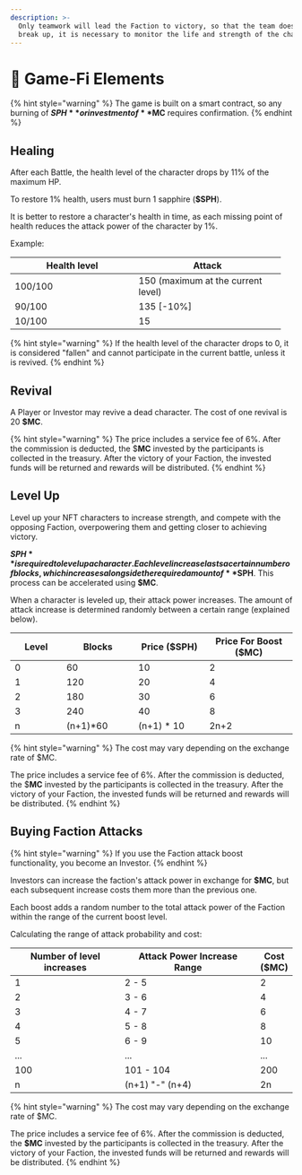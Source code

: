 ```yaml
---
description: >-
  Only teamwork will lead the Faction to victory, so that the team does not
  break up, it is necessary to monitor the life and strength of the characters.
---
```


# 🎯 Game-Fi Elements

{% hint style="warning" %}
The game is built on a smart contract, so any burning of **$SPH** or investment of **$MC** requires confirmation.
{% endhint %}

## Healing

After each Battle, the health level of the character drops by 11% of the maximum HP.

To restore 1% health, users must burn 1 sapphire (**$SPH**).

It is better to restore a character's health in time, as each missing point of health reduces the attack power of the character by 1%.

Example:

<table><thead><tr><th width="205">Health level</th><th width="246">Attack</th></tr></thead><tbody><tr><td>100/100</td><td>150 (maximum at the current level)</td></tr><tr><td>90/100</td><td>135 [-10%]</td></tr><tr><td>10/100</td><td>15</td></tr></tbody></table>

{% hint style="warning" %}
If the health level of the character drops to 0, it is considered "fallen" and cannot participate in the current battle, unless it is revived.
{% endhint %}

## Revival

A Player or Investor may revive a dead character. The cost of one revival is 20 **$MC**.&#x20;

{% hint style="warning" %}
The price includes a service fee of 6%. After the commission is deducted, the $**MC** invested by the participants is collected in the treasury. After the victory of your Faction, the invested funds will be returned and rewards will be distributed.
{% endhint %}

## **Level Up**

Level up your NFT characters to increase strength, and compete with the opposing Faction, overpowering them and getting closer to achieving victory.

**$SPH** is required to level up a character. Each level increase lasts a certain number of blocks, which increases alongside the required amount of **$SPH**. This process can be accelerated using **$MC**.

When a character is leveled up, their attack power increases. The amount of attack increase is determined randomly between a certain range (explained below).

<table><thead><tr><th width="104">Level</th><th width="143">Blocks</th><th width="155">Price ($SPH)</th><th width="213">Price For Boost ($MC)</th></tr></thead><tbody><tr><td>0</td><td>60</td><td>10</td><td>2</td></tr><tr><td>1</td><td>120</td><td>20</td><td>4</td></tr><tr><td>2</td><td>180</td><td>30</td><td>6</td></tr><tr><td>3</td><td>240</td><td>40</td><td>8</td></tr><tr><td>n</td><td>(n+1)*60</td><td>(n+1) * 10</td><td>2n+2</td></tr></tbody></table>

{% hint style="warning" %}
The cost may vary depending on the exchange rate of $MC.

The price includes a service fee of 6%. After the commission is deducted, the $**MC** invested by the participants is collected in the treasury. After the victory of your Faction, the invested funds will be returned and rewards will be distributed.
{% endhint %}

## Buying Faction Attacks

{% hint style="warning" %}
If you use the Faction attack boost functionality, you become an Investor.
{% endhint %}

Investors can increase the faction's attack power in exchange for **$MC**, but each subsequent increase costs them more than the previous one.

Each boost adds a random number to the total attack power of the Faction within the range of the current boost level.

Calculating the range of attack probability and cost:

<table><thead><tr><th width="253">Number of level increases</th><th width="337">Attack Power Increase Range</th><th>Cost ($MC)</th></tr></thead><tbody><tr><td>1</td><td>2 - 5</td><td>2</td></tr><tr><td>2</td><td>3 - 6</td><td>4</td></tr><tr><td>3</td><td>4 - 7</td><td>6</td></tr><tr><td>4</td><td>5 - 8</td><td>8</td></tr><tr><td>5</td><td>6 - 9</td><td>10</td></tr><tr><td>...</td><td>...</td><td>...</td></tr><tr><td>100</td><td>101 - 104</td><td>200</td></tr><tr><td>n</td><td>(n+1) "-" (n+4)</td><td>2n</td></tr></tbody></table>

{% hint style="warning" %}
The cost may vary depending on the exchange rate of $MC.

The price includes a service fee of 6%. After the commission is deducted, the **$MC** invested by the participants is collected in the treasury. After the victory of your Faction, the invested funds will be returned and rewards will be distributed.
{% endhint %}
